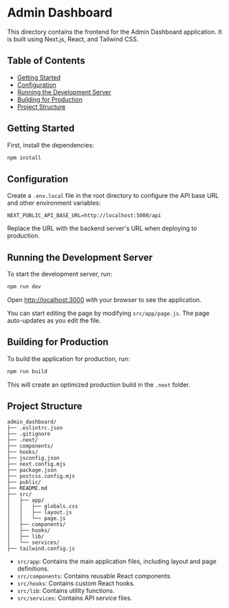 
# Admin Dashboard

This directory contains the frontend for the Admin Dashboard application. It is built using Next.js, React, and Tailwind CSS.

## Table of Contents

- [Getting Started](#getting-started)
- [Configuration](#configuration)
- [Running the Development Server](#running-the-development-server)
- [Building for Production](#building-for-production)
- [Project Structure](#project-structure)

## Getting Started

First, install the dependencies:

```sh
npm install
```

## Configuration

Create a `.env.local` file in the root directory to configure the API base URL and other environment variables:

```env
NEXT_PUBLIC_API_BASE_URL=http://localhost:5000/api
```

Replace the URL with the backend server's URL when deploying to production.

## Running the Development Server

To start the development server, run:

```sh
npm run dev
```

Open [http://localhost:3000](http://localhost:3000) with your browser to see the application.

You can start editing the page by modifying `src/app/page.js`. The page auto-updates as you edit the file.

## Building for Production

To build the application for production, run:

```sh
npm run build
```

This will create an optimized production build in the `.next` folder.

## Project Structure

```
admin_dashboard/
├── .eslintrc.json
├── .gitignore
├── .next/
├── components/
├── hooks/
├── jsconfig.json
├── next.config.mjs
├── package.json
├── postcss.config.mjs
├── public/
├── README.md
├── src/
│   ├── app/
│   │   ├── globals.css
│   │   ├── layout.js
│   │   └── page.js
│   ├── components/
│   ├── hooks/
│   ├── lib/
│   └── services/
├── tailwind.config.js
```

- `src/app`: Contains the main application files, including layout and page definitions.
- `src/components`: Contains reusable React components.
- `src/hooks`: Contains custom React hooks.
- `src/lib`: Contains utility functions.
- `src/services`: Contains API service files.

